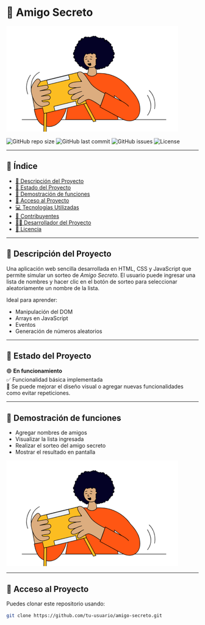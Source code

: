 # 🎁 Amigo Secreto

![Amigo Secreto Banner](assets/amigo-secreto.png)

![GitHub repo size](https://img.shields.io/github/repo-size/santiagorodmon/challenge-amigo-secreto)
![GitHub last commit](https://img.shields.io/github/last-commit/santiagorodmon/challenge-amigo-secreto)
![GitHub issues](https://img.shields.io/github/issues/santiagorodmon/challenge-amigo-secreto)
![License](https://img.shields.io/github/license/santiagorodmon/challenge-amigo-secreto)

---

## 📑 Índice

- [📌 Descripción del Proyecto](#descripción-del-proyecto)
- [🚧 Estado del Proyecto](#estado-del-proyecto)
- [🎯 Demostración de funciones](#demostración-de-funciones)
- [🔗 Acceso al Proyecto](#acceso-al-proyecto)
- [💻 Tecnologías Utilizadas](#tecnologías-utilizadas)
- [🤝 Contribuyentes](#personas-contribuyentes)
- [👨‍💻 Desarrollador del Proyecto](#personas-desarrolladoras-del-proyecto)
- [📄 Licencia](#licencia)

---

## 📌 Descripción del Proyecto

Una aplicación web sencilla desarrollada en HTML, CSS y JavaScript que permite simular un sorteo de *Amigo Secreto*. El usuario puede ingresar una lista de nombres y hacer clic en el botón de sorteo para seleccionar aleatoriamente un nombre de la lista.

Ideal para aprender:

- Manipulación del DOM
- Arrays en JavaScript
- Eventos
- Generación de números aleatorios

---

## 🚧 Estado del Proyecto

🟢 **En funcionamiento**  
✅ Funcionalidad básica implementada  
🔄 Se puede mejorar el diseño visual o agregar nuevas funcionalidades como evitar repeticiones.

---

## 🎯 Demostración de funciones

- Agregar nombres de amigos
- Visualizar la lista ingresada
- Realizar el sorteo del amigo secreto
- Mostrar el resultado en pantalla

![Demostración](assets/amigo-secreto.png)

---

## 🔗 Acceso al Proyecto

Puedes clonar este repositorio usando:

```bash
git clone https://github.com/tu-usuario/amigo-secreto.git
